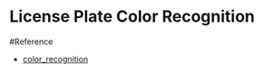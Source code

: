 # License Plate Color Recognition

#Reference
- [color_recognition](https://github.com/ahmetozlu/color_recognition)
